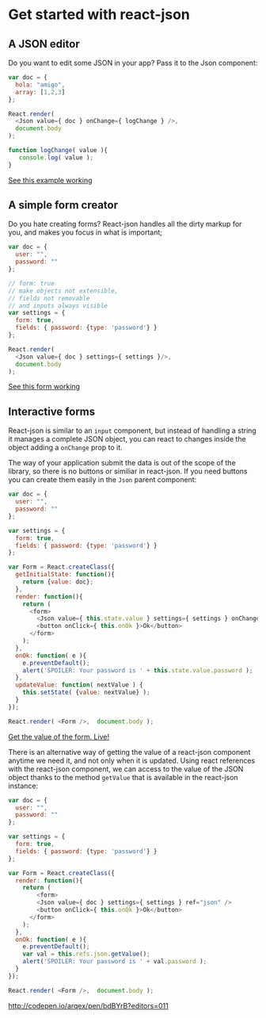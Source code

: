 # Get started with react-json

## A JSON editor
Do you want to edit some JSON in your app? Pass it to the Json component:
```js
var doc = {
  hola: "amigo",
  array: [1,2,3]
};

React.render(
  <Json value={ doc } onChange={ logChange } />,
  document.body
);

function logChange( value ){
   console.log( value );
}
```
[See this example working](http://codepen.io/arqex/pen/rVWYgo?editors=001)

## A simple form creator
Do you hate creating forms? React-json handles all the dirty markup for you, and makes you focus in what is important;
```js
var doc = {
  user: "",
  password: ""
};

// form: true
// make objects not extensible,
// fields not removable
// and inputs always visible
var settings = {
  form: true,
  fields: { password: {type: 'password'} }
};

React.render(
  <Json value={ doc } settings={ settings }/>, 
  document.body
);
```
[See this form working](http://codepen.io/arqex/pen/xGRpOx?editors=011)

## Interactive forms
React-json is similar to an `input` component, but instead of handling a string it manages a complete JSON object, you can react to changes inside the object adding a `onChange` prop to it.

The way of your application submit the data is out of the scope of the library, so there is no buttons or similiar in react-json. If you need buttons you can create them easily in the `Json` parent component:
```js
var doc = {
  user: "",
  password: ""
};

var settings = {
  form: true,
  fields: { password: {type: 'password'} }
};

var Form = React.createClass({
  getInitialState: function(){
    return {value: doc};
  },
  render: function(){
    return (
      <form>
        <Json value={ this.state.value } settings={ settings } onChange={ this.updateValue } />
        <button onClick={ this.onOk }>Ok</button>
      </form>
    );
  },
  onOk: function( e ){
    e.preventDefault();
    alert('SPOILER: Your password is ' + this.state.value.password );
  },
  updateValue: function( nextValue ) {
    this.setState( {value: nextValue} );
  }
});

React.render( <Form />,  document.body );
```
[Get the value of the form. Live!](http://codepen.io/arqex/pen/ZGLwWz?editors=011)

There is an alternative way of getting the value of a react-json component anytime we need it, and not only when it is updated. Using react references with the react-json component, we can access to the value of the JSON object thanks to the method `getValue` that is available in the react-json instance:
```js
var doc = {
  user: "",
  password: ""
};

var settings = {
  form: true,
  fields: { password: {type: 'password'} }
};

var Form = React.createClass({
  render: function(){
    return (
        <form>
        <Json value={ doc } settings={ settings } ref="json" />
        <button onClick={ this.onOk }>Ok</button>
      </form>
    );
  },
  onOk: function( e ){
    e.preventDefault();
    var val = this.refs.json.getValue();
    alert('SPOILER: Your password is ' + val.password );
  } 
});

React.render( <Form />,  document.body );
```
http://codepen.io/arqex/pen/bdBYrB?editors=011
